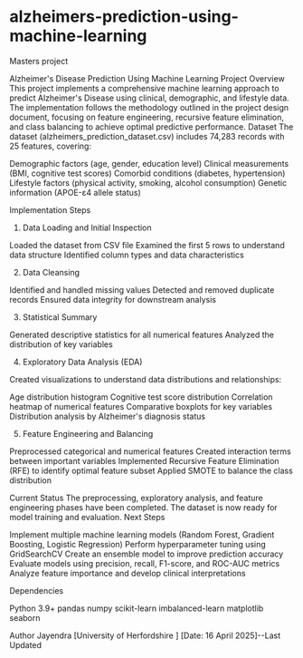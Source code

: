 # alzheimers-prediction-using-machine-learning
Masters project

Alzheimer's Disease Prediction Using Machine Learning
Project Overview
This project implements a comprehensive machine learning approach to predict Alzheimer's Disease using clinical, demographic, and lifestyle data. The implementation follows the methodology outlined in the project design document, focusing on feature engineering, recursive feature elimination, and class balancing to achieve optimal predictive performance.
Dataset
The dataset (alzheimers_prediction_dataset.csv) includes 74,283 records with 25 features, covering:

Demographic factors (age, gender, education level)
Clinical measurements (BMI, cognitive test scores)
Comorbid conditions (diabetes, hypertension)
Lifestyle factors (physical activity, smoking, alcohol consumption)
Genetic information (APOE-ε4 allele status)

Implementation Steps
1. Data Loading and Initial Inspection

Loaded the dataset from CSV file
Examined the first 5 rows to understand data structure
Identified column types and data characteristics

2. Data Cleansing

Identified and handled missing values
Detected and removed duplicate records
Ensured data integrity for downstream analysis

3. Statistical Summary

Generated descriptive statistics for all numerical features
Analyzed the distribution of key variables

4. Exploratory Data Analysis (EDA)

Created visualizations to understand data distributions and relationships:

Age distribution histogram
Cognitive test score distribution
Correlation heatmap of numerical features
Comparative boxplots for key variables
Distribution analysis by Alzheimer's diagnosis status



5. Feature Engineering and Balancing

Preprocessed categorical and numerical features
Created interaction terms between important variables
Implemented Recursive Feature Elimination (RFE) to identify optimal feature subset
Applied SMOTE to balance the class distribution

Current Status
The preprocessing, exploratory analysis, and feature engineering phases have been completed. The dataset is now ready for model training and evaluation.
Next Steps

Implement multiple machine learning models (Random Forest, Gradient Boosting, Logistic Regression)
Perform hyperparameter tuning using GridSearchCV
Create an ensemble model to improve prediction accuracy
Evaluate models using precision, recall, F1-score, and ROC-AUC metrics
Analyze feature importance and develop clinical interpretations

Dependencies

Python 3.9+
pandas
numpy
scikit-learn
imbalanced-learn
matplotlib
seaborn

Author
Jayendra
[University of Herfordshire ]
[Date: 16 April 2025]--Last Updated
